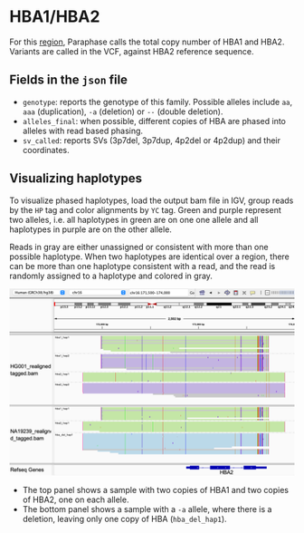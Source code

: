 # HBA1/HBA2

For this [region](https://www.ncbi.nlm.nih.gov/books/NBK1435/), Paraphase calls the total copy number of HBA1 and HBA2. Variants are called in the VCF, against HBA2 reference sequence.

## Fields in the `json` file

- `genotype`: reports the genotype of this family. Possible alleles include `aa`, `aaa` (duplication), `-a` (deletion) or `--` (double deletion).
- `alleles_final`: when possible, different copies of HBA are phased into alleles with read based phasing. 
- `sv_called`: reports SVs (3p7del, 3p7dup, 4p2del or 4p2dup) and their coordinates.

## Visualizing haplotypes

To visualize phased haplotypes, load the output bam file in IGV, group reads by the `HP` tag and color alignments by `YC` tag. Green and purple represent two alleles, i.e. all haplotypes in green are on one one allele and all haplotypes in purple are on the other allele. 

Reads in gray are either unassigned or consistent with more than one possible haplotype. When two haplotypes are identical over a region, there can be more than one haplotype consistent with a read, and the read is randomly assigned to a haplotype and colored in gray. 

![HBA example](figures/HBA.png)

- The top panel shows a sample with two copies of HBA1 and two copies of HBA2, one on each allele. 
- The bottom panel shows a sample with a `-a` allele, where there is a deletion, leaving only one copy of HBA (`hba_del_hap1`).
